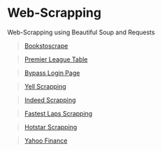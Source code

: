 # Web-Scrapping

Web-Scrapping using Beautiful Soup and Requests

  >[Bookstoscrape](https://github.com/abhishek96negi/Web-Scrapping/blob/master/bookstoscrape.ipynb)

  >[Premier League Table](https://github.com/abhishek96negi/Web-Scrapping/blob/master/PremierLeagueTable.ipynb)

  >[Bypass Login Page](https://github.com/abhishek96negi/Web-Scrapping/blob/master/Bypass_Login_Page.ipynb)

  >[Yell Scrapping](https://github.com/abhishek96negi/Web-Scrapping/blob/master/Yell_Scrapping.ipynb)

  >[Indeed Scrapping](https://github.com/abhishek96negi/Web-Scrapping/blob/master/Indeed_Scrapping.ipynb)

  >[Fastest Laps Scrapping](https://github.com/abhishek96negi/Web-Scrapping/blob/master/FastestLaps_Scrapping.ipynb)

  >[Hotstar Scrapping](https://github.com/abhishek96negi/Web-Scrapping/blob/master/Hotstar_Scrapping.ipynb)
  
  >[Yahoo Finance](https://github.com/abhishek96negi/Web-Scrapping/blob/master/Yahoo_Finance.ipynb)

